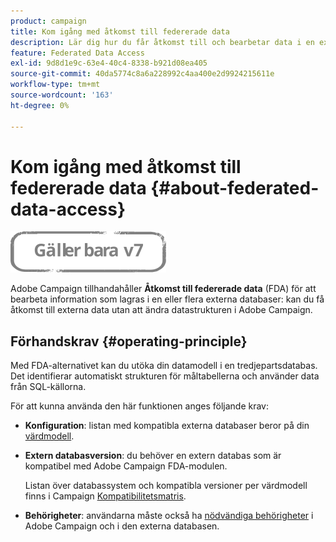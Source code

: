 ```yaml
---
product: campaign
title: Kom igång med åtkomst till federerade data
description: Lär dig hur du får åtkomst till och bearbetar data i en extern databas
feature: Federated Data Access
exl-id: 9d8d1e9c-63e4-40c4-8338-b921d08ea405
source-git-commit: 40da5774c8a6a228992c4aa400e2d9924215611e
workflow-type: tm+mt
source-wordcount: '163'
ht-degree: 0%

---
```


# Kom igång med åtkomst till federerade data {#about-federated-data-access}

![](../../assets/v7-only.svg)

Adobe Campaign tillhandahåller **Åtkomst till federerade data** (FDA) för att bearbeta information som lagras i en eller flera externa databaser: kan du få åtkomst till externa data utan att ändra datastrukturen i Adobe Campaign.

## Förhandskrav {#operating-principle}

Med FDA-alternativet kan du utöka din datamodell i en tredjepartsdatabas. Det identifierar automatiskt strukturen för måltabellerna och använder data från SQL-källorna.

För att kunna använda den här funktionen anges följande krav:

* **Konfiguration**: listan med kompatibla externa databaser beror på din [värdmodell](../../installation/using/hosting-models.md).
* **Extern databasversion**: du behöver en extern databas som är kompatibel med Adobe Campaign FDA-modulen.

   Listan över databassystem och kompatibla versioner per värdmodell finns i Campaign [Kompatibilitetsmatris](../../rn/using/compatibility-matrix.md#FederatedDataAccessFDA).

* **Behörigheter**: användarna måste också ha [nödvändiga behörigheter](../../installation/using/remote-database-access-rights.md) i Adobe Campaign och i den externa databasen.

